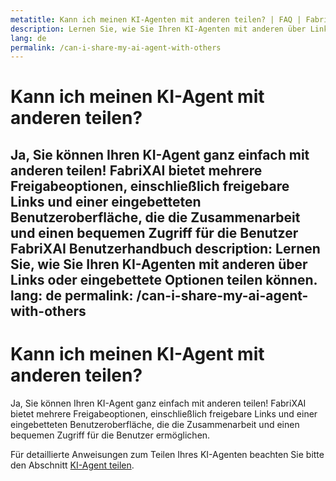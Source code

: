 ```yaml
---
metatitle: Kann ich meinen KI-Agenten mit anderen teilen? | FAQ | FabriXAI Benutzerhandbuch
description: Lernen Sie, wie Sie Ihren KI-Agenten mit anderen über Links oder eingebettete Optionen teilen können.
lang: de
permalink: /can-i-share-my-ai-agent-with-others
---
```


# Kann ich meinen KI-Agent mit anderen teilen?

Ja, Sie können Ihren KI-Agent ganz einfach mit anderen teilen! FabriXAI bietet mehrere Freigabeoptionen, einschließlich freigebare Links und einer eingebetteten Benutzeroberfläche, die die Zusammenarbeit und einen bequemen Zugriff für die Benutzer FabriXAI Benutzerhandbuch
description: Lernen Sie, wie Sie Ihren KI-Agenten mit anderen über Links oder eingebettete Optionen teilen können.
lang: de
permalink: /can-i-share-my-ai-agent-with-others
---

# Kann ich meinen KI-Agent mit anderen teilen?

Ja, Sie können Ihren KI-Agent ganz einfach mit anderen teilen! FabriXAI bietet mehrere Freigabeoptionen, einschließlich freigebare Links und einer eingebetteten Benutzeroberfläche, die die Zusammenarbeit und einen bequemen Zugriff für die Benutzer ermöglichen.

Für detaillierte Anweisungen zum Teilen Ihres KI-Agenten beachten Sie bitte den Abschnitt [KI-Agent teilen](/de/share-ai-agent).
